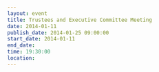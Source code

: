 ```yaml
---
layout: event
title: Trustees and Executive Committee Meeting
date: 2014-01-11
publish_date: 2014-01-25 09:00:00
start_date: 2014-01-11
end_date: 
time: 19:30:00
location: 
---
```


